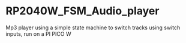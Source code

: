 # RP2040W_FSM_Audio_player
Mp3 player using a simple state machine to switch tracks using switch inputs, run on a PI PICO W

